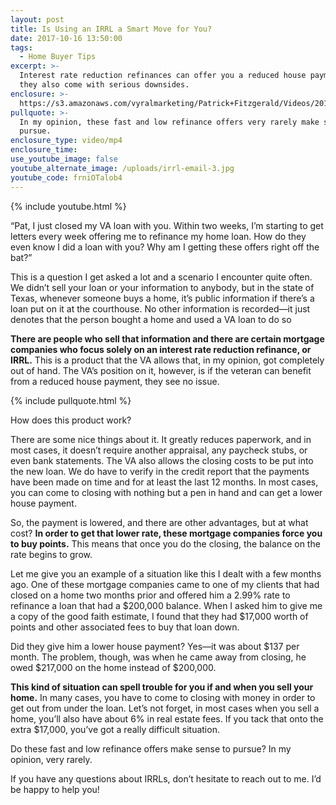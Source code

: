 ```yaml
---
layout: post
title: Is Using an IRRL a Smart Move for You?
date: 2017-10-16 13:50:00
tags:
  - Home Buyer Tips
excerpt: >-
  Interest rate reduction refinances can offer you a reduced house payment, but
  they also come with serious downsides.
enclosure: >-
  https://s3.amazonaws.com/vyralmarketing/Patrick+Fitzgerald/Videos/2017/October/The+VA+Loan+Guy-+Is+Using+an+IRRL+a+Smart+Move+for+You%253F.mp4
pullquote: >-
  In my opinion, these fast and low refinance offers very rarely make sense to
  pursue.
enclosure_type: video/mp4
enclosure_time:
use_youtube_image: false
youtube_alternate_image: /uploads/irrl-email-3.jpg
youtube_code: frniOTalob4
---
```


{% include youtube.html %}

“Pat, I just closed my VA loan with you. Within two weeks, I’m starting to get letters every week offering me to refinance my home loan. How do they even know I did a loan with you? Why am I getting these offers right off the bat?”

This is a question I get asked a lot and a scenario I encounter quite often. We didn’t sell your loan or your information to anybody, but in the state of Texas, whenever someone buys a home, it’s public information if there’s a loan put on it at the courthouse. No other information is recorded—it just denotes that the person bought a home and used a VA loan to do so

**There are people who sell that information and there are certain mortgage companies who focus solely on an interest rate reduction refinance, or IRRL.** This is a product that the VA allows that, in my opinion, got completely out of hand. The VA’s position on it, however, is if the veteran can benefit from a reduced house payment, they see no issue.

{% include pullquote.html %}

How does this product work?

There are some nice things about it. It greatly reduces paperwork, and in most cases, it doesn’t require another appraisal, any paycheck stubs, or even bank statements. The VA also allows the closing costs to be put into the new loan. We do have to verify in the credit report that the payments have been made on time and for at least the last 12 months. In most cases, you can come to closing with nothing but a pen in hand and can get a lower house payment.

So, the payment is lowered, and there are other advantages, but at what cost? **In order to get that lower rate, these mortgage companies force you to buy points.** This means that once you do the closing, the balance on the rate begins to grow.

Let me give you an example of a situation like this I dealt with a few months ago. One of these mortgage companies came to one of my clients that had closed on a home two months prior and offered him a 2.99% rate to refinance a loan that had a $200,000 balance. When I asked him to give me a copy of the good faith estimate, I found that they had $17,000 worth of points and other associated fees to buy that loan down.

Did they give him a lower house payment? Yes—it was about $137 per month. The problem, though, was when he came away from closing, he owed $217,000 on the home instead of $200,000.

**This kind of situation can spell trouble for you if and when you sell your home.** In many cases, you have to come to closing with money in order to get out from under the loan. Let’s not forget, in most cases when you sell a home, you’ll also have about 6% in real estate fees. If you tack that onto the extra $17,000, you’ve got a really difficult situation.

Do these fast and low refinance offers make sense to pursue? In my opinion, very rarely.

If you have any questions about IRRLs, don’t hesitate to reach out to me. I’d be happy to help you!